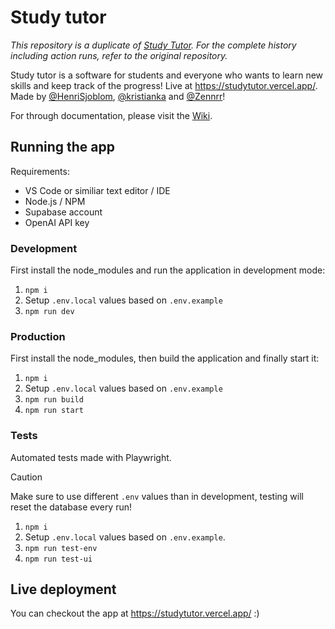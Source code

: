 # Study tutor

_This repository is a duplicate of [Study Tutor](https://github.com/kristianka/studytutor). For the complete history including action runs, refer to the original repository._

Study tutor is a software for students and everyone who wants to learn new skills and keep track of the progress! Live at https://studytutor.vercel.app/. Made by [@HenriSjoblom](https://github.com/HenriSjoblom), [@kristianka](https://github.com/kristianka) and [@Zennrr](https://github.com/Zennrr)!

For through documentation, please visit the [Wiki](https://github.com/HenriSjoblom/study-tutor/wiki).

## Running the app

Requirements:

-   VS Code or similiar text editor / IDE
-   Node.js / NPM
-   Supabase account
-   OpenAI API key

### Development

First install the node_modules and run the application in development mode:

1. `npm i`
2. Setup `.env.local` values based on `.env.example`
3. `npm run dev`

### Production

First install the node_modules, then build the application and finally start it:

1. `npm i`
2. Setup `.env.local` values based on `.env.example`
3. `npm run build`
4. `npm run start`

### Tests

Automated tests made with Playwright.

> [!CAUTION]
> Make sure to use different `.env` values than in development, testing will reset the database every run!

1. `npm i`
2. Setup `.env.local` values based on `.env.example`.
3. `npm run test-env`
4. `npm run test-ui`

## Live deployment

You can checkout the app at https://studytutor.vercel.app/ :)
